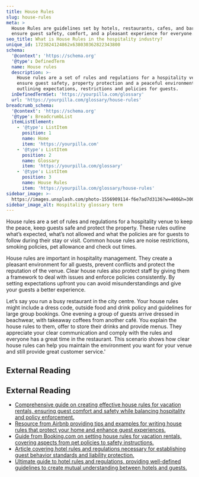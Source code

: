 ```yaml
---
title: House Rules
slug: house-rules
meta: >
  House Rules are guidelines set by hotels, restaurants, cafes, and bars to
  ensure guest safety, comfort, and a pleasant experience for everyone.
seo_title: What is House Rules in the hospitality industry?
unique_id: 1723824124862x638030362822343800
schema:
  '@context': 'https://schema.org'
  '@type': DefinedTerm
  name: House rules
  description: >-
    House rules are a set of rules and regulations for a hospitality venue to
    ensure guest safety, property protection and a peaceful environment,
    outlining expectations, restrictions and policies for guests.
  inDefinedTermSet: 'https://yourpilla.com/glossary'
  url: 'https://yourpilla.com/glossary/house-rules'
breadcrumb_schema:
  '@context': 'https://schema.org'
  '@type': BreadcrumbList
  itemListElement:
    - '@type': ListItem
      position: 1
      name: Home
      item: 'https://yourpilla.com'
    - '@type': ListItem
      position: 2
      name: Glossary
      item: 'https://yourpilla.com/glossary'
    - '@type': ListItem
      position: 3
      name: House Rules
      item: 'https://yourpilla.com/glossary/house-rules'
sidebar_image: >-
  https://images.unsplash.com/photo-1556909114-f6e7ad7d3136?w=400&h=300&fit=crop&auto=format
sidebar_image_alt: Hospitality glossary term
---
```


House rules are a set of rules and regulations for a hospitality venue to keep the peace, keep guests safe and protect the property. These rules outline what’s expected, what’s not allowed and what the policies are for guests to follow during their stay or visit. Common house rules are noise restrictions, smoking policies, pet allowance and check out times.

House rules are important in hospitality management. They create a pleasant environment for all guests, prevent conflicts and protect the reputation of the venue. Clear house rules also protect staff by giving them a framework to deal with issues and enforce policies consistently. By setting expectations upfront you can avoid misunderstandings and give your guests a better experience.

Let’s say you run a busy restaurant in the city centre. Your house rules might include a dress code, outside food and drink policy and guidelines for large group bookings. One evening a group of guests arrive dressed in beachwear, with takeaway coffees from another café. You explain the house rules to them, offer to store their drinks and provide menus. They appreciate your clear communication and comply with the rules and everyone has a great time in the restaurant. This scenario shows how clear house rules can help you maintain the environment you want for your venue and still provide great customer service.'

## External Reading



## External Reading

*   [Comprehensive guide on creating effective house rules for vacation rentals, ensuring guest comfort and safety while balancing hospitality and policy enforcement.](https://www.ownerrez.com/guides/house-rules-for-vacation-rentals)
*   [Resource from Airbnb providing tips and examples for writing house rules that protect your home and enhance guest experiences.](https://www.airbnb.com/resources/hosting-homes/a/setting-helpful-house-rules-21)
*   [Guide from Booking.com on setting house rules for vacation rentals, covering aspects from pet policies to safety instructions.](https://partner.booking.com/en-us/hosts/setting-house-rules-holiday-rental)
*   [Article covering hotel rules and regulations necessary for establishing guest behavior standards and liability protection.](https://www.xenia.team/articles/hotel-rules-regulations)
*   [Ultimate guide to hotel rules and regulations, providing well-defined guidelines to create mutual understanding between hotels and guests.](https://www.mews.com/en/blog/hotel-rules)
